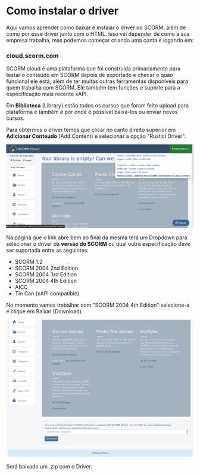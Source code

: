 # Como instalar o driver

Aqui vamos aprender como baixar e instalar o driver do SCORM, além de como por esse driver junto com o HTML. Isso vai depender de como a sua empresa trabalha, mas podemos começar criando uma conta e logando em:

###  cloud.scorm.com

SCORM cloud é uma plataforma que foi construída primariamente para testar o conteúdo em SCORM depois de exportado e checar o quão funcional ele está, além de ter muitas outras ferramentas disponíveis para quem trabalha com SCORM. Ele também tem funções e suporte para a específicação mais recente xAPI.

Em **Biblioteca** (Library) estão todos os cursos que foram feito upload para plataforma e também é por onde é possível baixá-los ou enviar novos cursos.

Para obtermos o driver temos que clicar no canto direito superior em **Adicionar Conteúdo** (Add Content) e selecionar a opção "Rustici Driver".

![imagem de como acessar menu de download](../tela.png)

Na página que o link abre bem ao final da mesma terá um Dropdown para selecionar o driver da **versão do SCORM** ou qual outra especificação deve ser suportada entre as seguintes: 

- SCORM 1.2
- SCORM 2004 2nd Edition
- SCORM 2004 3rd Edition
- SCORM 2004 4th Edition
- AICC
- Tin Can (xAPI compatible)

No momento vamos trabalhar com "SCORM 2004 4th Edition" selecione-a e clique em Baixar (Download).

![imagem de como baixar o driver](../download.png)

Será baixado um .zip com o Driver.
